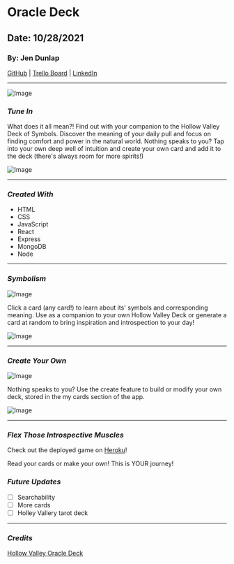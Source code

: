 # Oracle Deck

## Date: 10/28/2021

### By: Jen Dunlap

[GitHub](https://www.github.com/jendunlap) | [Trello Board](https://trello.com/b/tSfiWo81/oracle-deck) | [LinkedIn](https://www.linkedin.com/in/jennifer-leigh-dunlap/)

---

![Image](https://i.imgur.com/P8M4MLY.png)

### **_Tune In_**

What does it all mean?! Find out with your companion to the Hollow Valley Deck of Symbols. Discover the meaning of your daily pull and focus on finding comfort and power in the natural world. Nothing speaks to you? Tap into your own deep well of intuition and create your own card and add it to the deck (there's always room for more spirits!)

![Image](https://i.imgur.com/QfdbFs7.png)

---

### **_Created With_**

- HTML
- CSS
- JavaScript
- React
- Express
- MongoDB
- Node

---

### **_Symbolism_**

![Image](https://i.imgur.com/Z2WbMYg.png)

Click a card (any card!) to learn about its' symbols and corresponding meaning. Use as a companion to your own Hollow Valley Deck or generate a card at random to bring inspiration and introspection to your day!

![Image](https://i.imgur.com/OvoaZyJ.gif)

---

### **_Create Your Own_**

![Image](https://i.imgur.com/ZJMuXwF.png)

Nothing speaks to you? Use the create feature to build or modify your own deck, stored in the my cards section of the app.

![Image](https://i.imgur.com/h6T14Bx.gif)

---

### **_Flex Those Introspective Muscles_**

Check out the deployed game on [Heroku](https://oracle-deck.herokuapp.com/)!

Read your cards or make your own! This is YOUR journey!

### **_Future Updates_**

- [ ] Searchability
- [ ] More cards
- [ ] Holley Vallery tarot deck

---

### **_Credits_**

[Hollow Valley Oracle Deck](https://www.hollowvalley.com/shop/edxf00rqom69eej4bxunpzrk12r0rc)
